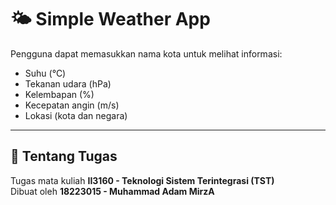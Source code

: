 # 🌤️ Simple Weather App

Pengguna dapat memasukkan nama kota untuk melihat informasi:
- Suhu (°C)
- Tekanan udara (hPa)
- Kelembapan (%)
- Kecepatan angin (m/s)
- Lokasi (kota dan negara)

---

## 🧠 Tentang Tugas

Tugas mata kuliah **II3160 - Teknologi Sistem Terintegrasi (TST)**  
Dibuat oleh **18223015 - Muhammad Adam MirzA**